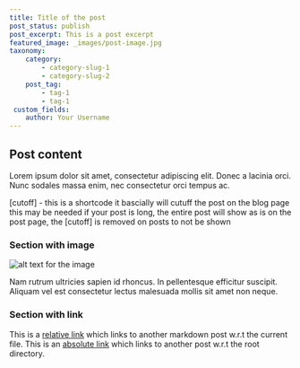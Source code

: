 ```yaml
---
title: Title of the post
post_status: publish
post_excerpt: This is a post excerpt
featured_image: _images/post-image.jpg
taxonomy:
    category:
        - category-slug-1
        - category-slug-2
    post_tag:
        - tag-1
        - tag-1
 custom_fields:
    author: Your Username
---
```


## Post content

Lorem ipsum dolor sit amet, consectetur adipiscing elit. Donec a lacinia orci.
Nunc sodales massa enim, nec consectetur orci tempus ac.

[cutoff] - this is a shortcode it bascially will cutuff the post on the blog page this may be needed if your post is long, the entire post will show as is on the post page, the [cutoff] is removed on posts to not be shown

### Section with image

![alt text for the image](/_images/pic4.jpg "Caption for the image")

Nam rutrum ultricies sapien id rhoncus. In pellentesque efficitur suscipit.
Aliquam vel est consectetur lectus malesuada mollis sit amet non neque. 

### Section with link

This is a [relative link](../sub-dir1/post3.md) which links to another markdown post w.r.t the current file.
This is an [absolute link](/folder1/sub-dir1/post3.md) which links to another post w.r.t the root directory.
